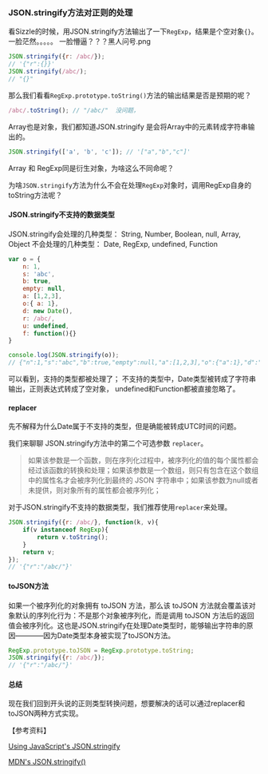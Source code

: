 ### JSON.stringify方法对正则的处理
看Sizzle的时候，用JSON.stringify方法输出了一下`RegExp`，结果是个空对象`{}`。一脸茫然。。。。。 一脸懵逼？？？黑人问号.png

``` javascript
JSON.stringify({r: /abc/});
// '{"r":{}}'
JSON.stringify(/abc/);
// "{}"
```

那么我们看看`RegExp.prototype.toString()`方法的输出结果是否是预期的呢？

``` javascript
/abc/.toString(); // "/abc/"  没问题，
```

Array也是对象，我们都知道JSON.stringify 是会将Array中的元素转成字符串输出的。

``` javascript
JSON.stringify(['a', 'b', 'c']); // '["a","b","c"]'
```

Array 和 RegExp同是衍生对象，为啥这么不同命呢？

为啥`JSON.stringify`方法为什么不会在处理`RegExp`对象时，调用RegExp自身的toString方法呢？


#### JSON.stringify不支持的数据类型

JSON.stringify会处理的几种类型： String, Number, Boolean, null, Array, Object
不会处理的几种类型： Date, RegExp, undefined, Function

``` javascript
var o = {
    n: 1,
    s: 'abc',
    b: true,
    empty: null,
    a: [1,2,3],
    o:{ a: 1},
    d: new Date(),
    r: /abc/,
    u: undefined,
    f: function(){}
}

console.log(JSON.stringify(o));
// {"n":1,"s":"abc","b":true,"empty":null,"a":[1,2,3],"o":{"a":1},"d":"2018-07-05T02:49:37.194Z","r":{}}
```
可以看到，支持的类型都被处理了； 不支持的类型中，Date类型被转成了字符串输出，正则表达式转成了空对象， undefined和Function都被直接忽略了。

#### replacer

先不解释为什么Date属于不支持的类型，但是确能被转成UTC时间的问题。

我们来聊聊 JSON.stringify方法中的第二个可选参数 `replacer`。

> 如果该参数是一个函数，则在序列化过程中，被序列化的值的每个属性都会经过该函数的转换和处理；如果该参数是一个数组，则只有包含在这个数组中的属性名才会被序列化到最终的 JSON 字符串中；如果该参数为null或者未提供，则对象所有的属性都会被序列化；

对于JSON.stringify不支持的数据类型，我们推荐使用`replacer`来处理。

``` javascript
JSON.stringify({r: /abc/}, function(k, v){
    if(v instanceof RegExp){
        return v.toString();
    }
    return v;
});
// '{"r":"/abc/"}'
```

#### toJSON方法
如果一个被序列化的对象拥有 toJSON 方法，那么该 toJSON 方法就会覆盖该对象默认的序列化行为：不是那个对象被序列化，而是调用 toJSON 方法后的返回值会被序列化。这也是JSON.stringify在处理Date类型时，能够输出字符串的原因————因为Date类型本身被实现了toJSON方法。

``` javascript
RegExp.prototype.toJSON = RegExp.prototype.toString;
JSON.stringify({r: /abc/});
// '{"r":"/abc/"}'
```


#### 总结
现在我们回到开头说的正则类型转换问题，想要解决的话可以通过replacer和toJSON两种方式实现。


【参考资料】

[Using JavaScript's JSON.stringify](https://www.dyn-web.com/tutorials/php-js/json/stringify.php)

[MDN's JSON.stringify()](https://developer.mozilla.org/zh-CN/docs/Web/JavaScript/Reference/Global_Objects/JSON/stringify)